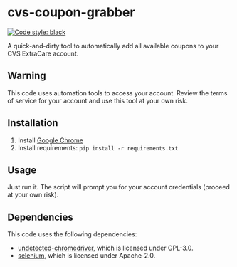 # cvs-coupon-grabber
[![Code style: black](https://img.shields.io/badge/code%20style-black-000000.svg)](https://github.com/psf/black)

A quick-and-dirty tool to automatically add all available coupons to your CVS ExtraCare account.

## Warning
This code uses automation tools to access your account. Review the terms of service for your account and use this tool at your own risk.

## Installation
1. Install [Google Chrome](https://www.google.com/chrome/)
2. Install requirements: `pip install -r requirements.txt`

## Usage
Just run it. The script will prompt you for your account credentials (proceed at your own risk).

## Dependencies
This code uses the following dependencies:

- [undetected-chromedriver](https://github.com/ultrafunkamsterdam/undetected-chromedriver), which is licensed under GPL-3.0.
- [selenium](https://github.com/SeleniumHQ/Selenium), which is licensed under Apache-2.0.
